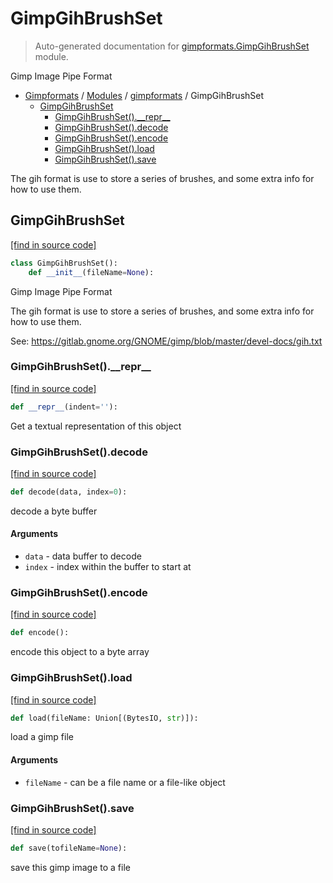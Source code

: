 # GimpGihBrushSet

> Auto-generated documentation for [gimpformats.GimpGihBrushSet](../../gimpformats/GimpGihBrushSet.py) module.

Gimp Image Pipe Format

- [Gimpformats](../README.md#gimpformats-index) / [Modules](../README.md#gimpformats-modules) / [gimpformats](index.md#gimpformats) / GimpGihBrushSet
    - [GimpGihBrushSet](#gimpgihbrushset)
        - [GimpGihBrushSet().\_\_repr\_\_](#gimpgihbrushset__repr__)
        - [GimpGihBrushSet().decode](#gimpgihbrushsetdecode)
        - [GimpGihBrushSet().encode](#gimpgihbrushsetencode)
        - [GimpGihBrushSet().load](#gimpgihbrushsetload)
        - [GimpGihBrushSet().save](#gimpgihbrushsetsave)

The gih format is use to store a series of brushes, and some extra info
for how to use them.

## GimpGihBrushSet

[[find in source code]](../../gimpformats/GimpGihBrushSet.py#L14)

```python
class GimpGihBrushSet():
    def __init__(fileName=None):
```

Gimp Image Pipe Format

The gih format is use to store a series of brushes, and some extra info
for how to use them.

See:
 https://gitlab.gnome.org/GNOME/gimp/blob/master/devel-docs/gih.txt

### GimpGihBrushSet().\_\_repr\_\_

[[find in source code]](../../gimpformats/GimpGihBrushSet.py#L97)

```python
def __repr__(indent=''):
```

Get a textual representation of this object

### GimpGihBrushSet().decode

[[find in source code]](../../gimpformats/GimpGihBrushSet.py#L48)

```python
def decode(data, index=0):
```

decode a byte buffer

#### Arguments

- `data` - data buffer to decode
- `index` - index within the buffer to start at

### GimpGihBrushSet().encode

[[find in source code]](../../gimpformats/GimpGihBrushSet.py#L73)

```python
def encode():
```

encode this object to a byte array

### GimpGihBrushSet().load

[[find in source code]](../../gimpformats/GimpGihBrushSet.py#L32)

```python
def load(fileName: Union[(BytesIO, str)]):
```

load a gimp file

#### Arguments

- `fileName` - can be a file name or a file-like object

### GimpGihBrushSet().save

[[find in source code]](../../gimpformats/GimpGihBrushSet.py#L89)

```python
def save(tofileName=None):
```

save this gimp image to a file
